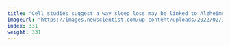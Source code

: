 ```yaml
---
title: "Cell studies suggest a way sleep loss may be linked to Alzheimer’s"
imageUrl: "https://images.newscientist.com/wp-content/uploads/2022/02/10170949/PRI_2224675121.jpg?width=600"
index: 331
weight: 331
---
```

